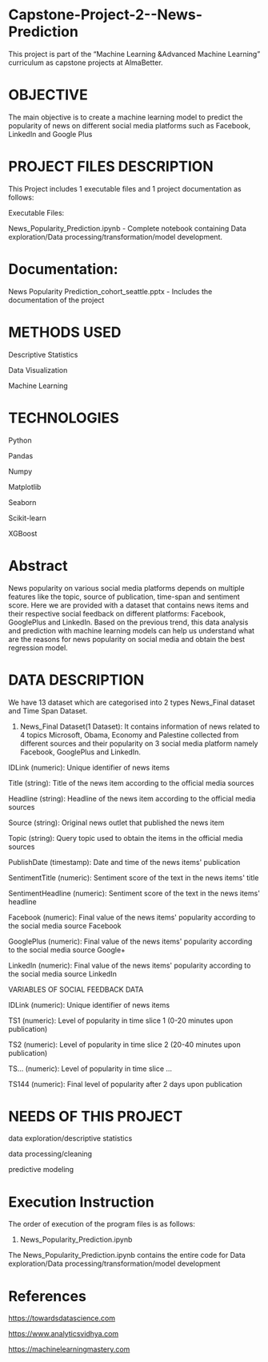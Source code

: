 # Capstone-Project-2--News-Prediction

This project is part of the “Machine Learning &Advanced Machine Learning” curriculum as capstone projects at AlmaBetter.

# OBJECTIVE


The main objective is to create a machine learning model to predict the popularity of news on different social media platforms such as Facebook, LinkedIn and Google Plus





# PROJECT FILES DESCRIPTION

This Project includes 1 executable files and 1 project documentation as follows:

Executable Files:

News_Popularity_Prediction.ipynb - Complete notebook containing Data exploration/Data processing/transformation/model development.







# Documentation:

News Popularity Prediction_cohort_seattle.pptx - Includes the documentation of the project






# METHODS USED

Descriptive Statistics

Data Visualization

Machine Learning






# TECHNOLOGIES

Python

Pandas

Numpy

Matplotlib

Seaborn

Scikit-learn

XGBoost








# Abstract


News popularity on various social media platforms depends on multiple features like the topic, source of publication, time-span and sentiment score. Here we are provided with a dataset that contains news items and their respective social feedback on different platforms: Facebook, GooglePlus and LinkedIn. Based on the previous trend, this data analysis and prediction with machine learning models can help us understand what are the reasons for news popularity on social media and obtain the best regression model.








# DATA DESCRIPTION

We have 13 dataset which are categorised into 2 types News_Final dataset and Time Span Dataset.

1. News_Final Dataset(1 Dataset):
It contains information of news related to 4 topics Microsoft, Obama, Economy and Palestine collected from different sources and their popularity on 3 social media platform namely Facebook, GooglePlus and LinkedIn.



IDLink (numeric): Unique identifier of news items

Title (string): Title of the news item according to the official media sources

Headline (string): Headline of the news item according to the official media sources

Source (string): Original news outlet that published the news item

Topic (string): Query topic used to obtain the items in the official media sources

PublishDate (timestamp): Date and time of the news items' publication

SentimentTitle (numeric): Sentiment score of the text in the news items' title

SentimentHeadline (numeric): Sentiment score of the text in the news items' headline

Facebook (numeric): Final value of the news items' popularity according to the social media source Facebook

GooglePlus (numeric): Final value of the news items' popularity according to the social media source Google+

LinkedIn (numeric): Final value of the news items' popularity according to the social media source LinkedIn

VARIABLES OF SOCIAL FEEDBACK DATA

IDLink (numeric): Unique identifier of news items

TS1 (numeric): Level of popularity in time slice 1 (0-20 minutes upon publication)

TS2 (numeric): Level of popularity in time slice 2 (20-40 minutes upon publication)

TS... (numeric): Level of popularity in time slice ...

TS144 (numeric): Final level of popularity after 2 days upon publication







# NEEDS OF THIS PROJECT

data exploration/descriptive statistics

data processing/cleaning

predictive modeling









 # Execution Instruction
 
The order of execution of the program files is as follows:


1) News_Popularity_Prediction.ipynb

The News_Popularity_Prediction.ipynb contains the entire code for Data exploration/Data processing/transformation/model development

# References 

https://towardsdatascience.com 


https://www.analyticsvidhya.com


https://machinelearningmastery.com
